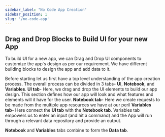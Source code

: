 ```yaml
---
sidebar_label: "No Code App Creation"
sidebar_position: 1
slug: '/no-code-app'
---
```


## Drag and Drop Blocks to Build UI for your new App

To build UI for a new app, we can Drag and Drop UI components to customize the app's design as per our requirement. We have different building blocks to design the app and add data to it.

Before starting let us first have a top level understanding of the app creation process. The overall process can be divided in 3 tabs- **UI**, **Notebook**, and **Variables**.
**UI tab**- Here, we drag and drop the UI elements to build our app design. This section defines how our app will look and what features and elements will it have for the user.
**Notebook tab**- Here we create requests to be made from the multiple app resources we have at our peril
**Variables tab**- Here connect the **UI tab** with the **Notebook tab**. Variables tab empowers us to enter an input (and hit a command) and the App will run through a relevant data repository and provide an output.

**Notebook** and **Variables** tabs combine to form the **Data tab**.
